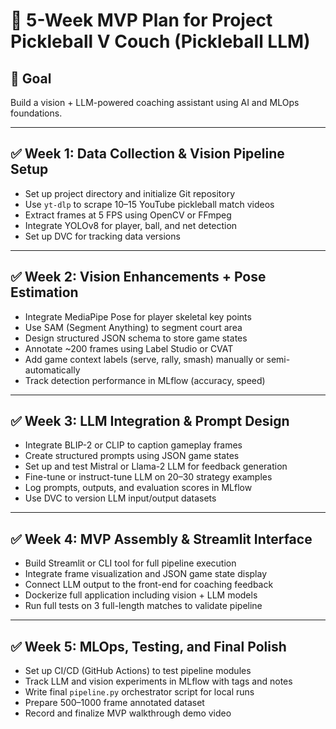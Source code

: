 # 🏓 5-Week MVP Plan for Project Pickleball V Couch (Pickleball LLM)

## 📅 Goal
Build a vision + LLM-powered coaching assistant using AI and MLOps foundations.

---

## ✅ Week 1: Data Collection & Vision Pipeline Setup

- Set up project directory and initialize Git repository  
- Use `yt-dlp` to scrape 10–15 YouTube pickleball match videos  
- Extract frames at 5 FPS using OpenCV or FFmpeg  
- Integrate YOLOv8 for player, ball, and net detection  
- Set up DVC for tracking data versions  

---

## ✅ Week 2: Vision Enhancements + Pose Estimation

- Integrate MediaPipe Pose for player skeletal key points  
- Use SAM (Segment Anything) to segment court area  
- Design structured JSON schema to store game states  
- Annotate ~200 frames using Label Studio or CVAT  
- Add game context labels (serve, rally, smash) manually or semi-automatically  
- Track detection performance in MLflow (accuracy, speed)  

---

## ✅ Week 3: LLM Integration & Prompt Design

- Integrate BLIP-2 or CLIP to caption gameplay frames  
- Create structured prompts using JSON game states  
- Set up and test Mistral or Llama-2 LLM for feedback generation  
- Fine-tune or instruct-tune LLM on 20–30 strategy examples  
- Log prompts, outputs, and evaluation scores in MLflow  
- Use DVC to version LLM input/output datasets  

---

## ✅ Week 4: MVP Assembly & Streamlit Interface

- Build Streamlit or CLI tool for full pipeline execution  
- Integrate frame visualization and JSON game state display  
- Connect LLM output to the front-end for coaching feedback  
- Dockerize full application including vision + LLM models  
- Run full tests on 3 full-length matches to validate pipeline  

---

## ✅ Week 5: MLOps, Testing, and Final Polish

- Set up CI/CD (GitHub Actions) to test pipeline modules  
- Track LLM and vision experiments in MLflow with tags and notes  
- Write final `pipeline.py` orchestrator script for local runs  
- Prepare 500–1000 frame annotated dataset  
- Record and finalize MVP walkthrough demo video  
